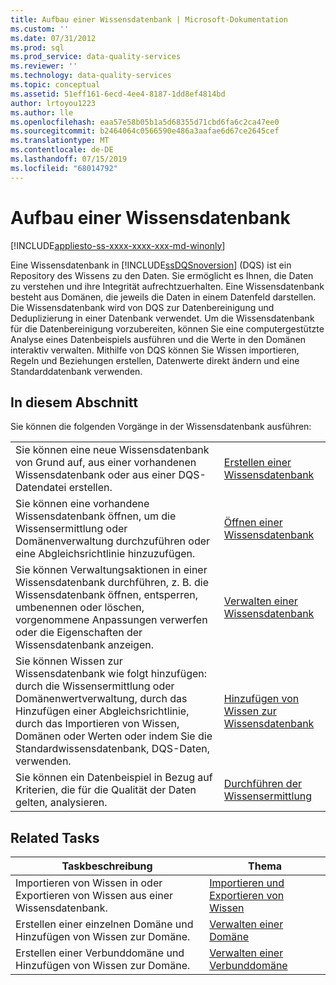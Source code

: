 ```yaml
---
title: Aufbau einer Wissensdatenbank | Microsoft-Dokumentation
ms.custom: ''
ms.date: 07/31/2012
ms.prod: sql
ms.prod_service: data-quality-services
ms.reviewer: ''
ms.technology: data-quality-services
ms.topic: conceptual
ms.assetid: 51eff161-6ecd-4ee4-8187-1dd8ef4814bd
author: lrtoyou1223
ms.author: lle
ms.openlocfilehash: eaa57e58b05b1a5d68355d71cbd6fa6c2ca47ee0
ms.sourcegitcommit: b2464064c0566590e486a3aafae6d67ce2645cef
ms.translationtype: MT
ms.contentlocale: de-DE
ms.lasthandoff: 07/15/2019
ms.locfileid: "68014792"
---
```

# <a name="building-a-knowledge-base"></a>Aufbau einer Wissensdatenbank

[!INCLUDE[appliesto-ss-xxxx-xxxx-xxx-md-winonly](../includes/appliesto-ss-xxxx-xxxx-xxx-md-winonly.md)]

  Eine Wissensdatenbank in [!INCLUDE[ssDQSnoversion](../includes/ssdqsnoversion-md.md)] (DQS) ist ein Repository des Wissens zu den Daten. Sie ermöglicht es Ihnen, die Daten zu verstehen und ihre Integrität aufrechtzuerhalten. Eine Wissensdatenbank besteht aus Domänen, die jeweils die Daten in einem Datenfeld darstellen. Die Wissensdatenbank wird von DQS zur Datenbereinigung und Deduplizierung in einer Datenbank verwendet. Um die Wissensdatenbank für die Datenbereinigung vorzubereiten, können Sie eine computergestützte Analyse eines Datenbeispiels ausführen und die Werte in den Domänen interaktiv verwalten. Mithilfe von DQS können Sie Wissen importieren, Regeln und Beziehungen erstellen, Datenwerte direkt ändern und eine Standarddatenbank verwenden.  
  
## <a name="in-this-section"></a>In diesem Abschnitt  
 Sie können die folgenden Vorgänge in der Wissensdatenbank ausführen:  
  
|||  
|-|-|  
|Sie können eine neue Wissensdatenbank von Grund auf, aus einer vorhandenen Wissensdatenbank oder aus einer DQS-Datendatei erstellen.|[Erstellen einer Wissensdatenbank](../data-quality-services/create-a-knowledge-base.md)|  
|Sie können eine vorhandene Wissensdatenbank öffnen, um die Wissensermittlung oder Domänenverwaltung durchzuführen oder eine Abgleichsrichtlinie hinzuzufügen.|[Öffnen einer Wissensdatenbank](../data-quality-services/open-a-knowledge-base.md)|  
|Sie können Verwaltungsaktionen in einer Wissensdatenbank durchführen, z. B. die Wissensdatenbank öffnen, entsperren, umbenennen oder löschen, vorgenommene Anpassungen verwerfen oder die Eigenschaften der Wissensdatenbank anzeigen.|[Verwalten einer Wissensdatenbank](../data-quality-services/manage-a-knowledge-base.md)|  
|Sie können Wissen zur Wissensdatenbank wie folgt hinzufügen: durch die Wissensermittlung oder Domänenwertverwaltung, durch das Hinzufügen einer Abgleichsrichtlinie, durch das Importieren von Wissen, Domänen oder Werten oder indem Sie die Standardwissensdatenbank, DQS-Daten, verwenden.|[Hinzufügen von Wissen zur Wissensdatenbank](../data-quality-services/adding-knowledge-to-a-knowledge-base.md)|  
|Sie können ein Datenbeispiel in Bezug auf Kriterien, die für die Qualität der Daten gelten, analysieren.|[Durchführen der Wissensermittlung](../data-quality-services/perform-knowledge-discovery.md)|  
  
## <a name="related-tasks"></a>Related Tasks  
  
|Taskbeschreibung|Thema|  
|----------------------|-----------|  
|Importieren von Wissen in oder Exportieren von Wissen aus einer Wissensdatenbank.|[Importieren und Exportieren von Wissen](../data-quality-services/importing-and-exporting-knowledge.md)|  
|Erstellen einer einzelnen Domäne und Hinzufügen von Wissen zur Domäne.|[Verwalten einer Domäne](../data-quality-services/managing-a-domain.md)|  
|Erstellen einer Verbunddomäne und Hinzufügen von Wissen zur Domäne.|[Verwalten einer Verbunddomäne](../data-quality-services/managing-a-composite-domain.md)|  
  
  
